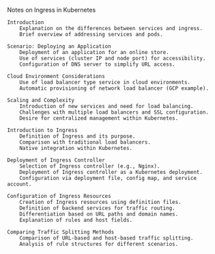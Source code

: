 Notes on Ingress in Kubernetes

    Introduction
        Explanation on the differences between services and ingress.
        Brief overview of addressing services and pods.

    Scenario: Deploying an Application
        Deployment of an application for an online store.
        Use of services (cluster IP and node port) for accessibility.
        Configuration of DNS server to simplify URL access.

    Cloud Environment Considerations
        Use of load balancer type service in cloud environments.
        Automatic provisioning of network load balancer (GCP example).

    Scaling and Complexity
        Introduction of new services and need for load balancing.
        Challenges with multiple load balancers and SSL configuration.
        Desire for centralized management within Kubernetes.

    Introduction to Ingress
        Definition of Ingress and its purpose.
        Comparison with traditional load balancers.
        Native integration within Kubernetes.

    Deployment of Ingress Controller
        Selection of Ingress controller (e.g., Nginx).
        Deployment of Ingress controller as a Kubernetes deployment.
        Configuration via deployment file, config map, and service account.

    Configuration of Ingress Resources
        Creation of Ingress resources using definition files.
        Definition of backend services for traffic routing.
        Differentiation based on URL paths and domain names.
        Explanation of rules and host fields.

    Comparing Traffic Splitting Methods
        Comparison of URL-based and host-based traffic splitting.
        Analysis of rule structures for different scenarios.

